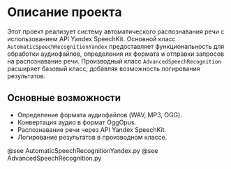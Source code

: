 # Описание проекта

Этот проект реализует систему автоматического распознавания речи с использованием API Yandex SpeechKit.
Основной класс `AutomaticSpeechRecognitionYandex` предоставляет функциональность для обработки аудиофайлов,
определения их формата и отправки запросов на распознавание речи. Производный класс `AdvancedSpeechRecognition`
расширяет базовый класс, добавляя возможность логирования результатов.

## Основные возможности
- Определение формата аудиофайлов (WAV, MP3, OGG).
- Конвертация аудио в формат OggOpus.
- Распознавание речи через API Yandex SpeechKit.
- Логирование результатов в производном классе.

@see AutomaticSpeechRecognitionYandex.py
@see AdvancedSpeechRecognition.py